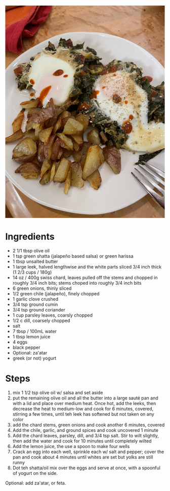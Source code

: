 ![Green shakshuka and roasted potatoes](./IMG_0878.jpeg)

# Ingredients

* 2 1/1 tbsp olive oil
* 1 tsp green shatta (jalapeño based salsa) or green harissa
* 1 tbsp unsalted butter
* 1 large leek, halved lengthwise and the white parts sliced 3/4 inch thick (1 2/3 cups / 180g)
* 14 oz / 400g swiss chard, leaves pulled off the stems and chopped in roughly 3/4 inch bits; stems choped into roughly 3/4 inch bits
* 6 green onions, thinly sliced
* 1/2 green chile (jalapeño), finely chopped
* 1 garlic clove crushed
* 3/4 tsp ground cumin
* 3/4 tsp ground coriander
* 1 cup parsley leaves, coarsly chopped
* 1/2 c dill, coarsely chopped
* salt
* 7 tbsp / 100mL water
* 1 tbsp lemon juice
* 4 eggs
* black pepper
* Optional: za'atar
* greek (or not) yogurt

# Steps

1. mix 1 1/2 tsp olive oil w/ salsa and set aside
2. put the remaining olive oil and all the butter into a large sauté pan and with a lid and place over medium heat.  Once hot, add the leeks, then decrease the heat to medium-low
   and cook for 6 minutes, covered, stirring a few times, until teh leek has softened but not taken on any color
3. add the chard stems, green onions and cook another 6 minutes, covered
4. Add the chile, garlic, and ground spices and cook uncovered 1 minute
5. Add the chard leaves, parsley, dill, and 3/4 tsp salt.  Stir to wilt slightly, then add the water and cook for 10 minutes until completely wilted
6. Add the lemon juice, the use a spoon to make four wells
7. Crack an egg into each well, sprinkle each w/ salt and pepper; cover the pan and cook about 4 minutes until whites are set but yolks are still runny
8. Dot teh shatta/oil mix over the eggs and serve at once, with a spoonful of yogurt on the side.

Optional: add za'atar, or feta.
